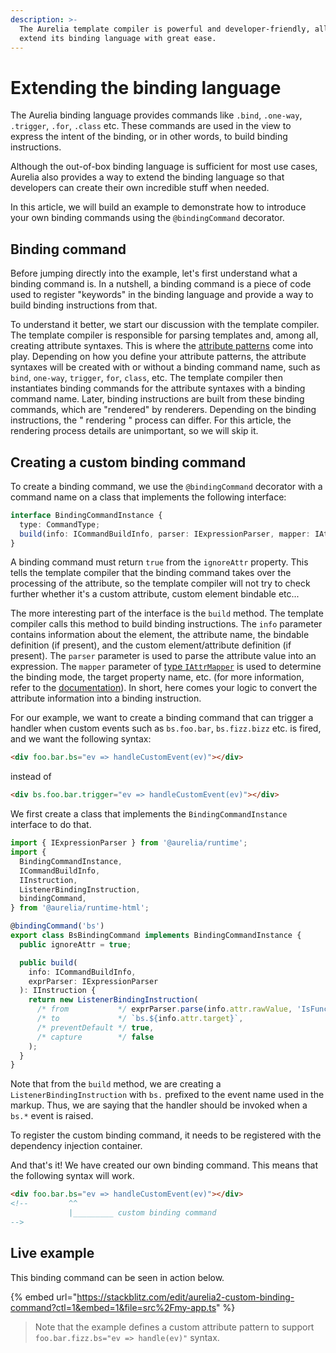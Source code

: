 ```yaml
---
description: >-
  The Aurelia template compiler is powerful and developer-friendly, allowing you
  extend its binding language with great ease.
---
```


# Extending the binding language

The Aurelia binding language provides commands like `.bind`, `.one-way`, `.trigger`, `.for`, `.class` etc. These commands are used in the view to express the intent of the binding, or in other words, to build binding instructions.

Although the out-of-box binding language is sufficient for most use cases, Aurelia also provides a way to extend the binding language so that developers can create their own incredible stuff when needed.

In this article, we will build an example to demonstrate how to introduce your own binding commands using the `@bindingCommand` decorator.

## Binding command

Before jumping directly into the example, let's first understand what a binding command is. In a nutshell, a binding command is a piece of code used to register "keywords" in the binding language and provide a way to build binding instructions from that.

To understand it better, we start our discussion with the template compiler. The template compiler is responsible for parsing templates and, among all, creating attribute syntaxes. This is where the [attribute patterns](./attributepattern.md) come into play. Depending on how you define your attribute patterns, the attribute syntaxes will be created with or without a binding command name, such as `bind`, `one-way`, `trigger`, `for`, `class`, etc. The template compiler then instantiates binding commands for the attribute syntaxes with a binding command name. Later, binding instructions are built from these binding commands, which are "rendered" by renderers. Depending on the binding instructions, the " rendering " process can differ. For this article, the rendering process details are unimportant, so we will skip it.

## Creating a custom binding command

To create a binding command, we use the `@bindingCommand` decorator with a command name on a class that implements the following interface:

```typescript
interface BindingCommandInstance {
  type: CommandType;
  build(info: ICommandBuildInfo, parser: IExpressionParser, mapper: IAttrMapper): IInstruction;
}
```

A binding command must return `true` from the `ignoreAttr` property. This tells the template compiler that the binding command takes over the processing of the attribute, so the template compiler will not try to check further whether it's a custom attribute, custom element bindable etc...

The more interesting part of the interface is the `build` method. The template compiler calls this method to build binding instructions. The `info` parameter contains information about the element, the attribute name, the bindable definition (if present), and the custom element/attribute definition (if present). The `parser` parameter is used to parse the attribute value into an expression. The `mapper` parameter of [type `IAttrMapper`](./attributemapper.md) is used to determine the binding mode, the target property name, etc. (for more information, refer to the [documentation](./extending-templating-syntax.md)). In short, here comes your logic to convert the attribute information into a binding instruction.

For our example, we want to create a binding command that can trigger a handler when custom events such as `bs.foo.bar`, `bs.fizz.bizz` etc. is fired, and we want the following syntax:

```html
<div foo.bar.bs="ev => handleCustomEvent(ev)"></div>
```

instead of

```html
<div bs.foo.bar.trigger="ev => handleCustomEvent(ev)"></div>
```

We first create a class that implements the `BindingCommandInstance` interface to do that.

```typescript
import { IExpressionParser } from '@aurelia/runtime';
import {
  BindingCommandInstance,
  ICommandBuildInfo,
  IInstruction,
  ListenerBindingInstruction,
  bindingCommand,
} from '@aurelia/runtime-html';

@bindingCommand('bs')
export class BsBindingCommand implements BindingCommandInstance {
  public ignoreAttr = true;

  public build(
    info: ICommandBuildInfo,
    exprParser: IExpressionParser
  ): IInstruction {
    return new ListenerBindingInstruction(
      /* from           */ exprParser.parse(info.attr.rawValue, 'IsFunction'),
      /* to             */ `bs.${info.attr.target}`,
      /* preventDefault */ true,
      /* capture        */ false
    );
  }
}
```

Note that from the `build` method, we are creating a `ListenerBindingInstruction` with `bs.` prefixed to the event name used in the markup. Thus, we are saying that the handler should be invoked when a `bs.*` event is raised.

To register the custom binding command, it needs to be registered with the dependency injection container.

And that's it! We have created our own binding command. This means that the following syntax will work.

```html
<div foo.bar.bs="ev => handleCustomEvent(ev)"></div>
<!--         ^^
             |_________ custom binding command
-->
```

## Live example

This binding command can be seen in action below.

{% embed url="https://stackblitz.com/edit/aurelia2-custom-binding-command?ctl=1&embed=1&file=src%2Fmy-app.ts" %}

> Note that the example defines a custom attribute pattern to support `foo.bar.fizz.bs="ev => handle(ev)"` syntax.
